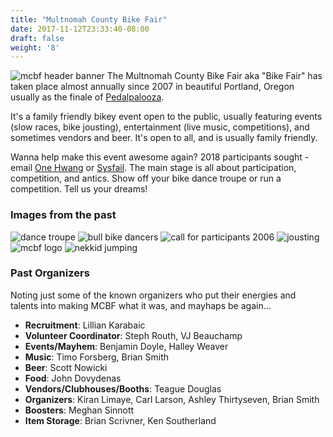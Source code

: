```yaml
---
title: "Multnomah County Bike Fair"
date: 2017-11-12T23:33:40-08:00
draft: false
weight: '8'
---
```


![mcbf header banner](/images/mcbf_entry_banner.jpg?classes=shadow&align=center)
The Multnomah County Bike Fair aka "Bike Fair" has taken place almost annually since 2007 in beautiful Portland, Oregon usually as the finale of [Pedalpalooza](/pages/pedalpalooza).

It's a family friendly bikey event open to the public, usually featuring events (slow races, bike jousting), entertainment (live music, competitions), and sometimes vendors and beer.  It's open to all, and is usually family friendly.

Wanna help make this event awesome again?  2018 participants sought - email [One Hwang](mailto:ohwang00@gmail.com ) or [Sysfail](mailto:sysfail.dobc@gmail.com).  The main stage is all about participation, competition, and antics. Show off your bike dance troupe or run a competition. Tell us your dreams!

### Images from the past

![dance troupe](/images/mcbf_brakes.jpg?classes=shadow)
![bull bike dancers](/images/mcbf_bull_dancers.jpg?classes=shadow)
![call for participants 2006](/images/mcbf_call.jpg?classes=shadow)
![jousting](/images/mcbf_joust.jpg?classes=shadow)
![mcbf logo](/images/mcbf_logo.jpg?classes=shadow)
![nekkid jumping](/images/mcbf_nekkid_jump.jpg?classes=shadow)




### Past Organizers
Noting just some of the known organizers who put their energies and talents into making MCBF what it was, and mayhaps be again... 

* **Recruitment**:  Lillian Karabaic
* **Volunteer Coordinator**:  Steph Routh, VJ Beauchamp
* **Events/Mayhem**:  Benjamin Doyle, Halley Weaver
* **Music**:  Timo Forsberg, Brian Smith
* **Beer**:  Scott Nowicki
* **Food**:  John Dovydenas
* **Vendors/Clubhouses/Booths**:  Teague Douglas
* **Organizers**:  Kiran Limaye, Carl Larson, Ashley Thirtyseven, Brian Smith
* **Boosters**:  Meghan Sinnott
* **Item Storage**:  Brian Scrivner, Ken Southerland 

